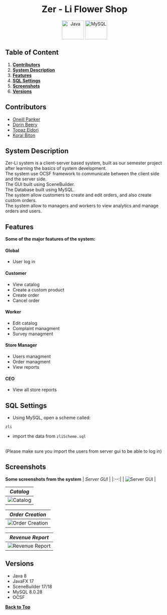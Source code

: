 <h1 align="center" id="top">Zer - Li Flower Shop</h1>

<p align="center" width="100%">
    <a href="#"><img align="center" src="https://user-images.githubusercontent.com/66797449/179539867-f24505fc-5848-4c23-b47b-78475851aec2.svg" title="Java" width="70" height="60"/></a>
    <a href="#"><img align="center" src="https://user-images.githubusercontent.com/66797449/179539964-66b7b78f-3d63-493a-9bdd-6b048f7faaac.svg" title="MySQL" width="70" height="60"/></a>
</p>

## Table of Content
1. **[Contributors](#contributors)**
2. **[System Description](#system-description)**
3. **[Features](#features)**
4. **[SQL Settings](#sql)**
5. **[Screenshots](#screenshots)**
6. **[Versions](#versions)**

<a id="contributors"></a>
## Contributors
- [Oneill Panker](https://github.com/oneill19)
- [Dorin Beery](https://github.com/DorinBe)
- [Topaz Eldori](https://github.com/TopazEld)
- [Koral Biton](https://github.com/KoralBiton18)

<a id="system-description"></a>
## System Description
Zer-Li system is a client-server based system, built as our semester project after learning the basics of system development.
<br/>
The system use OCSF framework to communicate between the client side and the server side.
<br/>
The GUI built using SceneBuilder.
<br/>
The Database built using MySQL.
<br/>
The system allow customers to create and edit orders, and also create custom orders.
<br/>
The system allow to managers and workers to view analytics and manage orders and users.

<a id="features"></a>
## Features
**Some of the major features of the system:**
#### Global
- User log in

#### Customer
- View catalog
- Create a custom product
- Create order
- Cancel order

#### Worker
- Edit catalog
- Complaint managment
- Survey managment

#### Store Manager
- Users managment
- Order managment
- View reports


#### CEO
- View all store reports

<a id="sql"></a>
## SQL Settings
- Using MySQL, open a scheme called:
```
zli
```

- import the data from ```zliScheme.sql```

<br/>
(Please make sure you import the users from server gui to be able to log in)

<a id="screenshots"></a>
## Screenshots
**Some screenshots from the system**
| *Server GUI* |
|:--:|
| ![Server GUI](https://user-images.githubusercontent.com/66797449/179574970-43ef252d-0a9a-4936-804c-9027cb0e2042.png) |

| *Catalog* |
|:--:|
| ![Catalog](https://user-images.githubusercontent.com/66797449/179575049-6389a70f-c630-4a20-9595-5e6a1dfa8941.png) |

| *Order Creation* |
|:--:|
| ![Order Creation](https://user-images.githubusercontent.com/66797449/179575415-edb0e374-dd58-4d0d-a968-7654ff3404d2.png) |

| *Revenue Report* |
|:--:|
| ![Revenue Report](https://user-images.githubusercontent.com/66797449/179575093-15ef5a8e-b99e-4606-b0ba-be822f97367b.png) |

<a id="version"></a>
## Versions
- Java 8
- JavaFX 17
- SceneBuilder 17/18
- MySQL 8.0.28
- OCSF

**[Back to Top](#top)**
